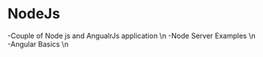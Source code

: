 # NodeJs

 -Couple of Node js and AngualrJs application \n
 -Node Server Examples \n
 -Angular Basics \n
